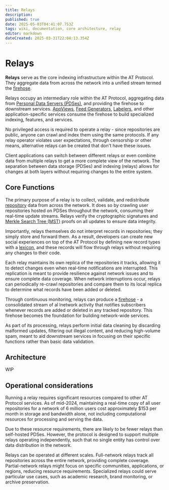 ```yaml
---
title: Relays
description: 
published: true
date: 2025-05-03T04:41:07.753Z
tags: wiki, documentation, core architecture, relay
editor: markdown
dateCreated: 2025-03-31T22:04:13.354Z
---
```


# Relays
**Relays** serve as the core indexing infrastructure within the AT Protocol. They aggregate data from across the network into a unified stream termed the [firehose](/en/wiki/reference/networking/firehose).

Relays occupy an intermediary role within the AT Protocol, aggregating data from [Personal Data Servers (PDSes)](/en/wiki/reference/core-architecture/pds), and providing the firehose to downstream services. [AppViews](/en/wiki/reference/core-architecture/appview), [Feed Generators](/en/wiki/reference/opinionated-services/feed-generators), [Labelers](/en/wiki/reference/opinionated-services/labelers), and other application-specific services consume the firehose to build specialized indexing, features, and services.

No privileged access is required to operate a relay - since repositories are public, anyone can crawl and index them using the same protocols. If any relay operator violates user expectations, through censorship or other means, alternative relays can be created that don't have these issues.

Client applications can switch between different relays or even combine data from multiple relays to get a more complete view of the network. The separation between data storage (PDSes) and indexing (relays) allows for changes at both layers without requiring changes to the entire system. 

## Core Functions
The primary purpose of a relay is to collect, validate, and redistribute [repository](/en/wiki/reference/data/repositories) data from across the network. It does so by crawling user repositories hosted on PDSes throughout the network, consuming their real-time update streams. Relays verify the cryptographic signatures and [Merkle Search Tree (MST)](/en/wiki/reference/data/mst) proofs on all updates to ensure data integrity.

Importantly, relays themselves do not interpret records in repositories; they simply store and forward them. As a result, developers can create new social experiences on top of the AT Protocol by defining new record types with a [lexicon](/en/wiki/reference/lexicons), and these records will flow through relays without requiring any changes to their code.

Each relay maintains its own replica of the repositories it tracks, allowing it to detect changes even when real-time notifications are interrupted. This replication is meant to provide resilience against network issues and to ensure complete data coverage. When network interruptions occur, relays can periodically re-crawl repositories and compare them to its local replica to determine what records have been added or deleted.

Through continuous monitoring, relays can produce a [firehose](/en/wiki/reference/networking/firehose) - a consolidated stream of al lnetwork activity that notifies subscribers whenever records are added or deleted in any tracked repository. This firehose becomes the foundation for building network-wide services.

As part of its processing, relays perform initial data cleaning by discarding malformed updates, filtering out illegal content, and reducing high-volume spam, meant to aid downstream services in focusing on their specific functions rather than basic data validation.

## Architecture
WIP

## Operational considerations
Running a relay requires significant resources compared to other AT Protocol services. As of mid-2024, maintaining a real-time copy of all user repositories for a network of 6 million users cost approximately $153 per month in storage and bandwidth alone, not including computational resources for processing and serving the data.

Due to these resource requirements, there are likely to be fewer relays than self-hosted PDSes. However, the protocol is designed to support multiple relays operating independently, such that no single entity has control over data distribution in the network.

Relays can be operated at different scales. Full-network relays track all repositories across the entire network, providing complete coverage. Partial-network relays might focus on specific communities, applications, or regions, reducing resource requirements. Specialized relays could serve particular use cases, such as academic research, brand monitoring, or archive preservation. 